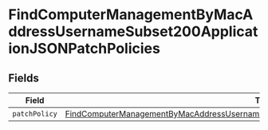 # FindComputerManagementByMacAddressUsernameSubset200ApplicationJSONPatchPolicies


## Fields

| Field                                                                                                                                                                                                               | Type                                                                                                                                                                                                                | Required                                                                                                                                                                                                            | Description                                                                                                                                                                                                         |
| ------------------------------------------------------------------------------------------------------------------------------------------------------------------------------------------------------------------- | ------------------------------------------------------------------------------------------------------------------------------------------------------------------------------------------------------------------- | ------------------------------------------------------------------------------------------------------------------------------------------------------------------------------------------------------------------- | ------------------------------------------------------------------------------------------------------------------------------------------------------------------------------------------------------------------- |
| `patchPolicy`                                                                                                                                                                                                       | [FindComputerManagementByMacAddressUsernameSubset200ApplicationJSONPatchPoliciesPatchPolicy](../../models/operations/findcomputermanagementbymacaddressusernamesubset200applicationjsonpatchpoliciespatchpolicy.md) | :heavy_minus_sign:                                                                                                                                                                                                  | N/A                                                                                                                                                                                                                 |